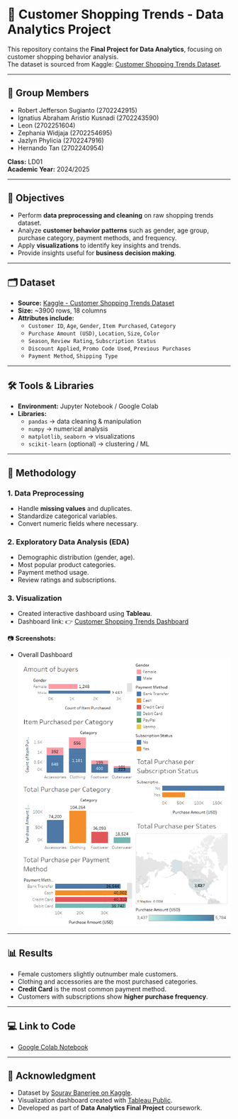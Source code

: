 # 🛒 Customer Shopping Trends - Data Analytics Project

This repository contains the **Final Project for Data Analytics**, focusing on customer shopping behavior analysis.  
The dataset is sourced from Kaggle: [Customer Shopping Trends Dataset](https://www.kaggle.com/datasets/iamsouravbanerjee/customer-shopping-trends-dataset).

---

## 👥 Group Members
- Robert Jefferson Sugianto (2702242915)  
- Ignatius Abraham Aristio Kusnadi (2702243590)  
- Leon (2702251604)  
- Zephania Widjaja (2702254695)  
- Jazlyn Phylicia (2702247916)  
- Hernando Tan (2702240954)  

**Class:** LD01  
**Academic Year:** 2024/2025  

---

## 📌 Objectives
- Perform **data preprocessing and cleaning** on raw shopping trends dataset.  
- Analyze **customer behavior patterns** such as gender, age group, purchase category, payment methods, and frequency.  
- Apply **visualizations** to identify key insights and trends.  
- Provide insights useful for **business decision making**.  

---

## 🗂 Dataset
- **Source:** [Kaggle - Customer Shopping Trends Dataset](https://www.kaggle.com/datasets/iamsouravbanerjee/customer-shopping-trends-dataset)  
- **Size:** ~3900 rows, 18 columns  
- **Attributes include:**  
  - `Customer ID`, `Age`, `Gender`, `Item Purchased`, `Category`  
  - `Purchase Amount (USD)`, `Location`, `Size`, `Color`  
  - `Season`, `Review Rating`, `Subscription Status`  
  - `Discount Applied`, `Promo Code Used`, `Previous Purchases`  
  - `Payment Method`, `Shipping Type`  

---

## 🛠 Tools & Libraries
- **Environment:** Jupyter Notebook / Google Colab  
- **Libraries:**  
  - `pandas` → data cleaning & manipulation  
  - `numpy` → numerical analysis  
  - `matplotlib`, `seaborn` → visualizations  
  - `scikit-learn` (optional) → clustering / ML  

---

## 🔎 Methodology

### 1. Data Preprocessing
- Handle **missing values** and duplicates.  
- Standardize categorical variables.  
- Convert numeric fields where necessary.  

### 2. Exploratory Data Analysis (EDA)
- Demographic distribution (gender, age).  
- Most popular product categories.  
- Payment method usage.  
- Review ratings and subscriptions.  

### 3. Visualization
- Created interactive dashboard using **Tableau**.  
- Dashboard link: 👉 [Customer Shopping Trends Dashboard](https://public.tableau.com/views/DashboardTrial_17475634635350/Dashboard1?:language=en-US&:sid=&:redirect=auth&:display_count=n&:origin=viz_share_link)  

📷 **Screenshots:**  
- Overall Dashboard  
  ![Dashboard Overview](screenshots/Dashboard.png)  

---

## 📊 Results
- Female customers slightly outnumber male customers.  
- Clothing and accessories are the most purchased categories.  
- **Credit Card** is the most common payment method.  
- Customers with subscriptions show **higher purchase frequency**.  

---

## 💻 Link to Code
- [Google Colab Notebook](https://colab.research.google.com/drive/1FrKkMG75N4tPFHmphiV62ssLetOnyVSg?usp=sharing)  

---

## 🙏 Acknowledgment
- Dataset by [Sourav Banerjee on Kaggle](https://www.kaggle.com/datasets/iamsouravbanerjee/customer-shopping-trends-dataset).  
- Visualization dashboard created with [Tableau Public](https://public.tableau.com/).  
- Developed as part of **Data Analytics Final Project** coursework.  
